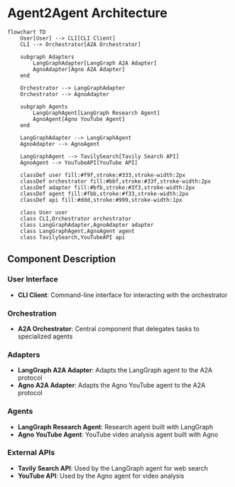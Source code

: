 # Agent2Agent Architecture

```mermaid
flowchart TD
    User[User] --> CLI[CLI Client]
    CLI --> Orchestrator[A2A Orchestrator]
    
    subgraph Adapters
        LangGraphAdapter[LangGraph A2A Adapter]
        AgnoAdapter[Agno A2A Adapter]
    end
    
    Orchestrator --> LangGraphAdapter
    Orchestrator --> AgnoAdapter
    
    subgraph Agents
        LangGraphAgent[LangGraph Research Agent]
        AgnoAgent[Agno YouTube Agent]
    end
    
    LangGraphAdapter --> LangGraphAgent
    AgnoAdapter --> AgnoAgent
    
    LangGraphAgent --> TavilySearch[Tavily Search API]
    AgnoAgent --> YouTubeAPI[YouTube API]
    
    classDef user fill:#f9f,stroke:#333,stroke-width:2px
    classDef orchestrator fill:#bbf,stroke:#33f,stroke-width:2px
    classDef adapter fill:#bfb,stroke:#3f3,stroke-width:2px
    classDef agent fill:#fbb,stroke:#f33,stroke-width:2px
    classDef api fill:#ddd,stroke:#999,stroke-width:1px
    
    class User user
    class CLI,Orchestrator orchestrator
    class LangGraphAdapter,AgnoAdapter adapter
    class LangGraphAgent,AgnoAgent agent
    class TavilySearch,YouTubeAPI api
```

## Component Description

### User Interface
- **CLI Client**: Command-line interface for interacting with the orchestrator

### Orchestration
- **A2A Orchestrator**: Central component that delegates tasks to specialized agents

### Adapters
- **LangGraph A2A Adapter**: Adapts the LangGraph agent to the A2A protocol
- **Agno A2A Adapter**: Adapts the Agno YouTube agent to the A2A protocol

### Agents
- **LangGraph Research Agent**: Research agent built with LangGraph
- **Agno YouTube Agent**: YouTube video analysis agent built with Agno

### External APIs
- **Tavily Search API**: Used by the LangGraph agent for web search
- **YouTube API**: Used by the Agno agent for video analysis
